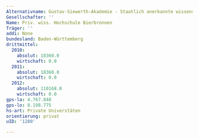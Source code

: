 ```yaml
---
Alternativname: Gustav-Siewerth-Akademie - Staatlich anerkannte wissenschaftliche Hochschule
Gesellschafter: ''
Name: Priv. wiss. Hochschule Bierbronnen
Träger: ''
addi: None
bundesland: Baden-Württemberg
drittmittel:
  2010:
    absolut: 18360.0
    wirtschaft: 0.0
  2011:
    absolut: 18360.0
    wirtschaft: 0.0
  2012:
    absolut: 110168.0
    wirtschaft: 0.0
gps-la: 4.767.848
gps-lo: 8.198.775
hs-art: Private Universtäten
orientierung: privat
uID: '1280'

---
```


